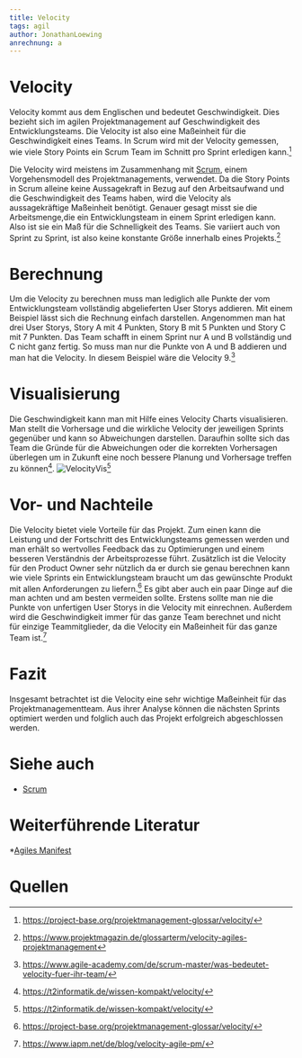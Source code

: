 ```yaml
---
title: Velocity
tags: agil
author: JonathanLoewing
anrechnung: a
---
```

# Velocity
Velocity kommt aus dem Englischen und bedeutet Geschwindigkeit. Dies bezieht sich im agilen Projektmanagement auf Geschwindigkeit des Entwicklungsteams. Die Velocity ist also 
eine Maßeinheit für die Geschwindigkeit eines Teams. In Scrum wird mit der Velocity gemessen, wie viele Story Points ein Scrum Team im Schnitt pro Sprint erledigen kann.[^3]

Die Velocity wird meistens im Zusammenhang mit [Scrum](Scrum.md), einem Vorgehensmodell des Projektmanagements, verwendet. Da die Story Points in Scrum alleine keine 
Aussagekraft in Bezug auf den Arbeitsaufwand und die Geschwindigkeit des Teams haben, wird die Velocity als aussagekräftige Maßeinheit benötigt. Genauer gesagt misst sie die 
Arbeitsmenge,die ein Entwicklungsteam in einem Sprint erledigen kann. Also ist sie ein Maß für die Schnelligkeit des Teams. Sie variiert auch von Sprint zu Sprint, ist also 
keine konstante Größe innerhalb eines Projekts.[^1]

# Berechnung
Um die Velocity zu berechnen muss man lediglich alle Punkte der vom Entwicklungsteam vollständig abgelieferten User Storys addieren. Mit einem Beispiel lässt sich die 
Rechnung einfach darstellen. 
Angenommen man hat drei User Storys, Story A mit 4 Punkten, Story B mit 5 Punkten und Story C mit 7 Punkten. Das Team schafft in einem Sprint nur 
A und B vollständig und C nicht ganz fertig. So muss man nur die Punkte von A und B addieren und man hat die Velocity. In diesem Beispiel wäre die Velocity 9.[^4]

# Visualisierung
Die Geschwindigkeit kann man mit Hilfe eines Velocity Charts visualisieren. Man stellt die Vorhersage und die wirkliche Velocity der jeweiligen Sprints gegenüber und kann so 
Abweichungen darstellen. Daraufhin sollte sich das Team die Gründe für die Abweichungen oder die korrekten Vorhersagen überlegen um in Zukunft eine noch bessere Planung und 
Vorhersage treffen zu können[^2].
![VelocityVis](https://user-images.githubusercontent.com/92984271/143246428-644cef43-5a4d-4b3e-9ec9-cb1634cf8f2c.jpg)[^2]

# Vor- und Nachteile
Die Velocity bietet viele Vorteile für das Projekt. Zum einen kann die Leistung und der Fortschritt des Entwicklungsteams gemessen werden und man erhält so wertvolles 
Feedback das zu Optimierungen und einem besseren Verständnis der Arbeitsprozesse führt. Zusätzlich ist die Velocity für den Product Owner sehr nützlich da er durch sie genau 
berechnen kann wie viele Sprints ein Entwicklungsteam braucht um das gewünschte Produkt mit allen Anforderungen zu liefern.[^3]
Es gibt aber auch ein paar Dinge auf die man achten und am besten vermeiden sollte. Erstens sollte man nie die Punkte von unfertigen User Storys in die Velocity mit 
einrechnen. Außerdem wird die Geschwindigkeit immer für das ganze Team berechnet und nicht für einzige Teammitglieder, da die Velocity ein Maßeinheit für das ganze Team 
ist.[^5]

# Fazit
Insgesamt betrachtet ist die Velocity eine sehr wichtige Maßeinheit für das Projektmanagementteam. Aus ihrer Analyse können die nächsten Sprints optimiert werden und folglich 
auch das Projekt erfolgreich abgeschlossen werden.



# Siehe auch

* [Scrum](Scrum.md)

# Weiterführende Literatur

*[Agiles Manifest](https://agilemanifesto.org/iso/de/manifesto.html)

# Quellen

[^1]: https://www.projektmagazin.de/glossarterm/velocity-agiles-projektmanagement
[^2]: https://t2informatik.de/wissen-kompakt/velocity/
[^3]: https://project-base.org/projektmanagement-glossar/velocity/
[^4]: https://www.agile-academy.com/de/scrum-master/was-bedeutet-velocity-fuer-ihr-team/
[^5]: https://www.iapm.net/de/blog/velocity-agile-pm/

